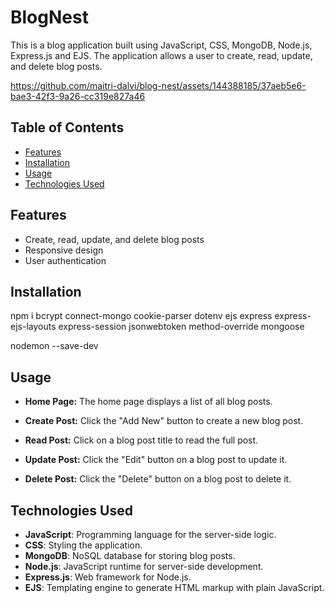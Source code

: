 # BlogNest

This is a blog application built using JavaScript, CSS, MongoDB, Node.js, Express.js and EJS. The application allows a user to create, read, update, and delete blog posts.



https://github.com/maitri-dalvi/blog-nest/assets/144388185/37aeb5e6-bae3-42f3-9a26-cc319e827a46



## Table of Contents

- [Features](#features)
- [Installation](#installation)
- [Usage](#usage)
- [Technologies Used](#technologies-used)

## Features

- Create, read, update, and delete blog posts
- Responsive design
- User authentication 

## Installation

npm i bcrypt connect-mongo cookie-parser dotenv ejs express express-ejs-layouts express-session jsonwebtoken method-override mongoose 

nodemon --save-dev


## Usage

- **Home Page:**
  The home page displays a list of all blog posts.
  
- **Create Post:**
  Click the "Add New" button to create a new blog post.

- **Read Post:**
  Click on a blog post title to read the full post.

- **Update Post:**
  Click the "Edit" button on a blog post to update it.

- **Delete Post:**
  Click the "Delete" button on a blog post to delete it.

## Technologies Used

- **JavaScript**: Programming language for the server-side logic.
- **CSS**: Styling the application.
- **MongoDB**: NoSQL database for storing blog posts.
- **Node.js**: JavaScript runtime for server-side development.
- **Express.js**: Web framework for Node.js.
- **EJS**: Templating engine to generate HTML markup with plain JavaScript.

